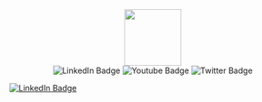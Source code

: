 


<div id="header" align="center">
  <img src="https://media.giphy.com/media/M9gbBd9nbDrOTu1Mqx/giphy.gif" width="100"/>
</div>


<div id="badges"  align="center">
  <img src="https://img.shields.io/badge/LinkedIn-blue?style=for-the-badge&logo=linkedin&logoColor=white" alt="LinkedIn Badge"/>
  <img src="https://img.shields.io/badge/YouTube-red?style=for-the-badge&logo=youtube&logoColor=white" alt="Youtube Badge"/>
  <img src="https://img.shields.io/badge/Twitter-blue?style=for-the-badge&logo=twitter&logoColor=white" alt="Twitter Badge"/>
</div>

<a href="https://www.linkedin.com/in/dumindu-patabandi-845492157?lipi=urn%3Ali%3Apage%3Ad_flagship3_profile_view_base_contact_details%3BvRJijb2eT72a1TKbQbj%2FsQ%3D%3D" target="_blank"><img align="center" src="https://img.shields.io/badge/LinkedIn-blue?style=for-the-badge&logo=linkedin&logoColor=white" alt="LinkedIn Badge" /></a>



